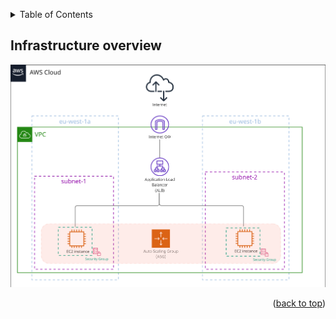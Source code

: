 <a name="readme-top"></a>

<!-- TABLE OF CONTENTS -->
<details>
  <summary>Table of Contents</summary>
  <ol>
    <li><a href="#infrastructure-overview">Infrastructure overview</a></li>
  </ol>
</details>


## Infrastructure overview

![Infrastructure overview](./doc/images/aws_infrastructure.png "Infrastructure overview")

<p align="right">(<a href="#readme-top">back to top</a>)</p>
